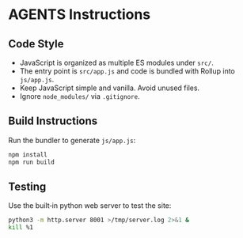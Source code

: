 # AGENTS Instructions

## Code Style
- JavaScript is organized as multiple ES modules under `src/`.
- The entry point is `src/app.js` and code is bundled with Rollup into `js/app.js`.
- Keep JavaScript simple and vanilla. Avoid unused files.
- Ignore `node_modules/` via `.gitignore`.

## Build Instructions
Run the bundler to generate `js/app.js`:

```bash
npm install
npm run build
```

## Testing
Use the built‑in python web server to test the site:
```bash
python3 -m http.server 8001 >/tmp/server.log 2>&1 &
kill %1
```
